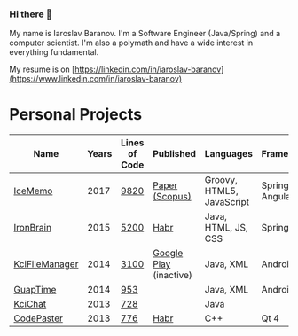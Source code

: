 ### Hi there 👋 

My name is Iaroslav Baranov. I'm a Software Engineer (Java/Spring) and a computer scientist. I'm also a polymath and have a wide interest in everything fundamental. 

My resume is on [https://linkedin.com/in/iaroslav-baranov](https://www.linkedin.com/in/iaroslav-baranov)

# Personal Projects
| Name                           | Years     |Lines of Code | Published | Languages        | Frameworks  | Technologies  |
| -----------                    |  ----------- |-----------  |-----------  | -----------       | ----------- | ----------- |
|[IceMemo](https://github.com/kciray8/IceMemo)|2017|[9820](https://www.openhub.net/p/IceMemo)|[Paper (Scopus)](http://ceur-ws.org/Vol-2344/short7.pdf)|Groovy, HTML5, JavaScript|Spring, AngularJS|Jsoup, SLF4J, H2, Jetty|
|[IronBrain](https://github.com/kciray8/IronBrain)|2015|[5200](https://www.openhub.net/p/IronBrain)|[Habr](https://habr.com/ru/post/249187)|Java, HTML, JS, CSS|Spring||
|[KciFileManager](https://github.com/kciray8/KciFileManager)|2014|[3100](https://www.openhub.net/p/KciFileManager)|[Google Play](https://play.google.com/store/apps/details?id=com.kciray.android.filemanager) (inactive)|Java, XML|Android SDK|Guava, Retrolambda|
|[GuapTime](https://github.com/kciray8/GuapTime)|2014|[953](https://www.openhub.net/p/GuapTime)||Java, XML|Android SDK| |
|[KciChat](https://github.com/kciray8/KciChat)|2013|[728](https://www.openhub.net/p/KciChat)||Java||Swing, JDom|
|[CodePaster](https://github.com/kciray8/CodePaster)|2013|[776](https://www.openhub.net/p/CodePaster1)|[Habr](https://habr.com/ru/post/190338/)|C++|Qt 4||
